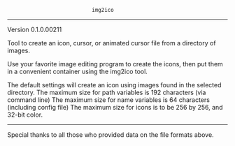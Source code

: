                                img2ico
___________________________________________________________________________________________
Version 0.1.0.00211

Tool to create an icon, cursor, or animated cursor file from a directory of images.

Use your favorite image editing program to create the icons, then put them in a convenient
container using the img2ico tool.

The default settings will create an icon using images found in the selected directory.
The maximum size for path variables is 192 characters (via command line)
The maximum size for name variables is 64 characters (including config file)
The maximum size for icons is to be 256 by 256, and 32-bit color.

___________________________________________________________________________________________

Special thanks to all those who provided data on the file formats above.